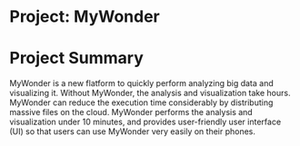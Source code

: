 # Project: MyWonder

# Project Summary
MyWonder is a new flatform to quickly perform analyzing big data and visualizing it. Without MyWonder, the analysis and visualization take hours. MyWonder can reduce the execution time considerably by distributing massive files on the cloud. MyWonder performs the analysis and visualization under 10 minutes, and provides user-friendly user interface (UI) so that users can use MyWonder very easily on their phones.